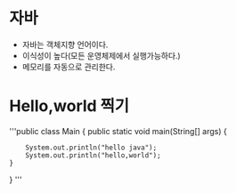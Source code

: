 #  자바 
- 자바는 객체지향 언어이다. 
- 이식성이 높다(모든 운영체제에서 실행가능하다.)
- 메모리를 자동으로 관리한다.
#  Hello,world 찍기
'''public class Main {
    public static void main(String[] args) {

        System.out.println("hello java");
        System.out.println("hello,world");
    }
}
'''